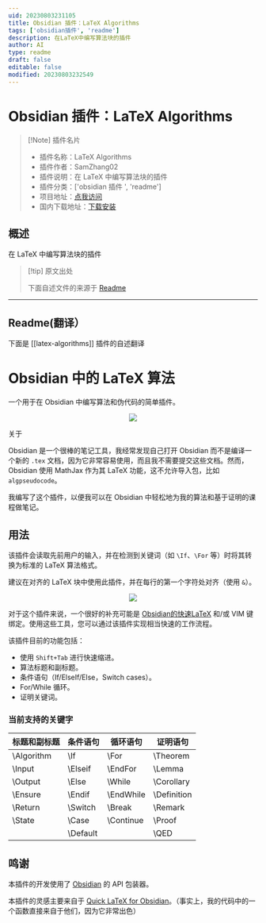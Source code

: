 ```yaml
---
uid: 20230803231105
title: Obsidian 插件：LaTeX Algorithms
tags: ['obsidian插件', 'readme']
description: 在LaTeX中编写算法块的插件
author: AI
type: readme
draft: false
editable: false
modified: 20230803232549
---
```


# Obsidian 插件：LaTeX Algorithms

> [!Note] 插件名片
> - 插件名称：LaTeX Algorithms
> - 插件作者：SamZhang02
> - 插件说明：在 LaTeX 中编写算法块的插件
> - 插件分类：['obsidian 插件 ', 'readme']
> - 项目地址：[点我访问](https://github.com/SamZhang02/obsidian-latex-algorithms)
> - 国内下载地址：[下载安装](https://pkmer.cn/products/plugin/pluginMarket/?latex-algorithms)

## 概述

在 LaTeX 中编写算法块的插件

> [!tip] 原文出处
>
>下面自述文件的来源于 [Readme](https://ghproxy.net/https://raw.githubusercontent.com/SamZhang02/obsidian-latex-algorithms/master/README.md)
>

---

## Readme(翻译）

下面是 [[latex-algorithms]] 插件的自述翻译

# Obsidian 中的 LaTeX 算法

一个用于在 Obsidian 中编写算法和伪代码的简单插件。

<p align="center">
  <img src="media/short_demo.gif">
</p>

关于

Obsidian 是一个很棒的笔记工具，我经常发现自己打开 Obsidian 而不是编译一个新的 `.tex` 文档，因为它非常容易使用，而且我不需要提交这些文档。然而，Obsidian 使用 MathJax 作为其 LaTeX 功能，这不允许导入包，比如 `algpseudocode`。

我编写了这个插件，以便我可以在 Obsidian 中轻松地为我的算法和基于证明的课程做笔记。

## 用法

该插件会读取先前用户的输入，并在检测到关键词（如 `\If`、`\For` 等）时将其转换为标准的 LaTeX 算法格式。

建议在对齐的 LaTeX 块中使用此插件，并在每行的第一个字符处对齐（使用 `&`）。

<p align="center">
  <img src="media/long_demo.gif">
</p>

对于这个插件来说，一个很好的补充可能是 [Obsidian的快速LaTeX](https://github.com/joeyuping/quick_latex_obsidian) 和/或 VIM 键绑定。使用这些工具，您可以通过该插件实现相当快速的工作流程。

该插件目前的功能包括：

- 使用 `Shift+Tab` 进行快速缩进。
- 算法标题和副标题。
- 条件语句（If/ElseIf/Else，Switch cases）。
- For/While 循环。
- 证明关键词。

### 当前支持的关键字

| 标题和副标题 | 条件语句 | 循环语句 | 证明语句 |
| ----------- | -------- | -------- | -------- |
| \\Algorithm | \\If     | \\For    | \\Theorem |
| \\Input     | \\Elseif | \\EndFor | \\Lemma   |
| \\Output    | \\Else   | \\While  | \\Corollary |
| \\Ensure    | \\Endif  | \\EndWhile | \\Definition |
| \\Return    | \\Switch | \\Break  | \\Remark |
| \\State     | \\Case   | \\Continue | \\Proof |
|             | \\Default |          | \\QED |

## 鸣谢

本插件的开发使用了 [Obsidian](https://github.com/obsidianmd/obsidian-api) 的 API 包装器。

本插件的灵感主要来自于 [Quick LaTeX for Obsidian](https://github.com/joeyuping/quick_latex_obsidian)。（事实上，我的代码中的一个函数直接来自于他们，因为它非常出色）
